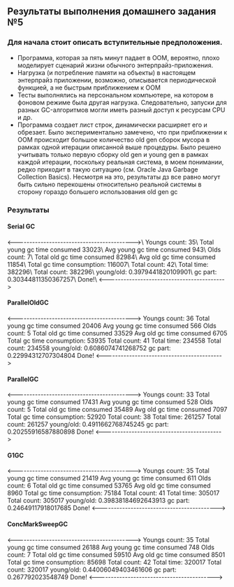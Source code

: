 <h2>Результаты выполнения домашнего задания №5</h2>

<h3>Для начала стоит описать вступительные предположения.</h3>

- Программа, которая за пять минут падает в OOM, вероятно, плохо    моделирует сценарий жизни обычного энтерпрайз-приложения.
- Нагрузка (и потребление памяти на объекты) в настоящем энтерпрайз приложении, возможно, описывается периодической функцией, а не быстрым приближением к OOM
- Тесты выполнялись на персональном компьютере, на котором в фоновом режиме была другая нагрузка. Следовательно, запуски для    разных GC-алгоритмов могли иметь разный доступ к ресурсам CPU и др.
- Программа создает лист строк, динамически расширяет его и обрезает. Было экспериментально замечено, что при приближении к OOM происходит большое количество old gen сборок мусора в рамках одной итерации описанной выше процедуры. Было решено учитывать только первую сборку old gen и young gen в рамках каждой итерации, поскольку реальная система, в моем понимании, редко приходит в такую ситуацию (см. Oracle Java Garbage Collection Basics). Несмотря на это, результаты дз все равно могут быть сильно перекошены относительно реальной системы в сторону гораздо большего использования old gen gc</br>

<h3>Результаты</h3>

<h4>Serial GC</h4>
<------------------------------------------>\  
Youngs count: 35\  
Total young gc time consumed 33023\  
Avg young gc time consumed 943\  
Olds count: 7\  
Total old gc time consumed 82984\  
Avg old gc time consumed 11854\  
Total gc time consumption: 116007\  
Total count: 42\  
Total time: 382296\  
Total count: 382296\  
young/old: 0.3979441820109901\  
gc part: 0.30344811350367257\  
Done!\  
<------------------------------------------>  



<h4>ParallelOldGC</h4>
<------------------------------------------>  
Youngs count: 36  
Total young gc time consumed 20406  
Avg young gc time consumed 566  
Olds count: 5  
Total old gc time consumed 33529  
Avg old gc time consumed 6705  
Total gc time consumption: 53935  
Total count: 41  
Total time: 234558  
Total count: 234558  
young/old: 0.6086074741268752  
gc part: 0.22994312707304804  
Done!  
<------------------------------------------>  

<h4>ParallelGC</h4>
<------------------------------------------>  
Youngs count: 33  
Total young gc time consumed 17431  
Avg young gc time consumed 528  
Olds count: 5  
Total old gc time consumed 35489  
Avg old gc time consumed 7097  
Total gc time consumption: 52920  
Total count: 38  
Total time: 261257  
Total count: 261257  
young/old: 0.4911662768745245  
gc part: 0.20255916587880898  
Done!  
<------------------------------------------>  

<h4>G1GC</h4>  
<------------------------------------------>  
Youngs count: 35  
Total young gc time consumed 21419  
Avg young gc time consumed 611  
Olds count: 6  
Total old gc time consumed 53765  
Avg old gc time consumed 8960  
Total gc time consumption: 75184  
Total count: 41  
Total time: 305017  
Total count: 305017  
young/old: 0.39838184692643913  
gc part: 0.24649117918017685  
Done!  
<------------------------------------------>  

<h4>ConcMarkSweepGC</h4>
<------------------------------------------>  
Youngs count: 35  
Total young gc time consumed 26188  
Avg young gc time consumed 748  
Olds count: 7  
Total old gc time consumed 59510  
Avg old gc time consumed 8501  
Total gc time consumption: 85698  
Total count: 42  
Total time: 320017  
Total count: 320017  
young/old: 0.44006049403461606  
gc part: 0.267792023548749  
Done!  
<------------------------------------------>  
